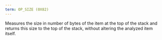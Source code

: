 ```yaml
---
term: OP_SIZE (0X82)
---
```


Measures the size in number of bytes of the item at the top of the stack and returns this size to the top of the stack, without altering the analyzed item itself.
